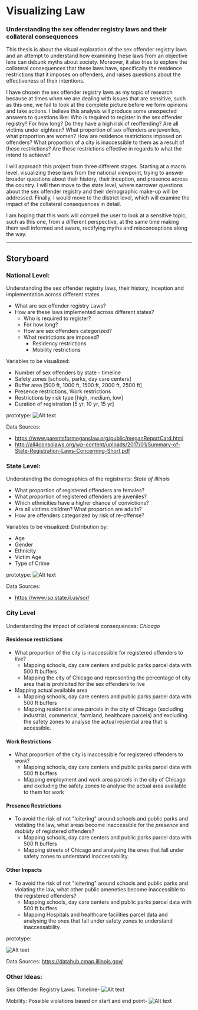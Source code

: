 # Visualizing Law
### Understanding the sex offender registry laws and their collateral consequences

This thesis is about the visual exploration of the sex offender registry laws and an attempt to understand how examining these laws from an objective lens can debunk myths about society. Moreover, it also tries to explore the collateral consequences that these laws have, specifically the residence restrictions that it imposes on offenders, and raises questions about the effectiveness of their intentions.

I have chosen the sex offender registry laws as my topic of research because at times when we are dealing with issues that are sensitive, such as this one, we fail to look at the complete picture before we form opinions and take actions. I believe this analysis will produce some unexpected answers to questions like: Who is required to register in the sex offender registry? For how long? Do they have a high risk of reoffending? Are all victims under eighteen? What proportion of sex offenders are juveniles, what proportion are women? How are residence restrictions imposed on offenders? What proportion of a city is inaccessible to them as a result of these restrictions? Are these restrictions effective in regards to what the intend to achieve? 

I will approach this project from three different stages. Starting at a macro level, visualizing these laws from the national viewpoint, trying to answer broader questions about their history, their inception, and presence across the country. I will then move to the state level, where narrower questions about the sex offender registry and their demographic make-up will be addressed. Finally, I would move to the district level, which will examine the impact of the collateral consequences in detail. 

I am hoping that this work will compell the user to look at a sensitive topic, such as this one, from a different perspective, at the same time making them well informed and aware, rectifying myths and misconceptions along the way.

___


## Storyboard

### National Level: 
Understanding the sex offender registry laws, their history, inception and implementation across different states
* What are sex offender registry Laws?
* How are these laws implemented across different states?
  * Who is required to register?
  *	For how long?
  * How are sex offenders categorized?
  * What restrictions are imposed?
    * Residency restrictions
    * Mobility restrictions


Variables to be visualized:
*	Number of sex offenders by state - timeline
*	Safety zones [schools, parks, day care centers]
*	Buffer area [500 ft, 1000 ft, 1500 ft, 2000 ft, 2500 ft]
*	Presence restrictions, Work restrictions
*	Restrictions by risk type [high, medium, low]
*	Duration of registration [5 yr, 10 yr, 15 yr]

prototype:
![Alt text](visualization/nationalLevelPrototype.jpg?raw=true "National Level Prototype")

Data Sources:
* https://www.parentsformeganslaw.org/public/meganReportCard.html
* http://all4consolaws.org/wp-content/uploads/2017/01/Summary-of-State-Registration-Laws-Concerning-Short.pdf



### State Level:
Understanding the demographics of the registrants: _State of Illinois_
*	What proportion of registered offenders are females?
*	What proportion of registered offenders are juveniles?
*	Which ethnicities have a higher chance of convictions?
*	Are all victims children? What proportion are adults?
*	How are offenders categorized by risk of re-offense?


Variables to be visualized:
Distribution by:
*	Age
*	Gender
*	Ethnicity
*	Victim Age
*	Type of Crime




prototype:
![Alt text](visualization/stateLevelPrototype.png?raw=true "State Level Prototype")

Data Sources:
* https://www.isp.state.il.us/sor/


### City Level
Understanding the impact of collateral consequences: _Chicago_

#### Residence restrictions
*	What proportion of the city is inaccessible for registered offenders to _live_?
    * Mapping schools, day care centers and public parks parcel data with 500 ft buffers
    * Mapping the city of Chicago and representing the percentage of city area that is prohibited for the sex offenders to live
* Mapping actual available area
  * Mapping schools, day care centers and public parks parcel data with 500 ft buffers
  * Mapping residential area parcels in the city of Chicago (excluding industrial, commerical, farmland, healthcare parcels)  and excluding the safety zones to analyse the actual resiential area that is accessible.

#### Work Restrictions
* What proportion of the city is inaccessible for registered offenders to _work_?
  * Mapping schools, day care centers and public parks parcel data with 500 ft buffers
  * Mapping employment and work area parcels in the city of Chicago and excluding the safety zones to analyse the actual area available to them for work
  
#### Presence Restrictions
* To avoid the risk of not "loitering" around schools and public parks and violating the law, what areas become inaccessible for the _presence_ and _mobility_ of registered offenders?
  * Mapping schools, day care centers and public parks parcel data with 500 ft buffers
  * Mapping streets of Chicago and analysing the ones that fall under safety zones to understand inaccessability. 

#### Other Impacts
* To avoid the risk of not "loitering" around schools and public parks and violating the law, what other public ameneties become inaccessible to the registered offenders? 
  * Mapping schools, day care centers and public parks parcel data with 500 ft buffers
  * Mapping Hospitals and healthcare facilities parcel data and analysing the ones that fall under safety zones to understand inaccessability.




prototype:

![Alt text](visualization/cityLevel.jpg?raw=true "City Level Prototype")

Data Sources: https://datahub.cmap.illinois.gov/





### Other Ideas:

Sex Offender Registry Laws: Timeline-
![Alt text](visualization/IMG_3538.JPG?raw=true "City Level Prototype")

Mobility: Possible violations based on start and end point-
![Alt text](visualization/IMG_3539.JPG?raw=true "City Level Prototype")


